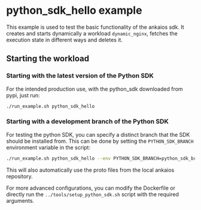 # python_sdk_hello example

This example is used to test the basic functionality of the ankaios sdk. It creates and starts dynamically a workload `dynamic_nginx`, fetches the execution state in different ways and deletes it.

## Starting the workload

### Starting with the latest version of the Python SDK

For the intended production use, with the python_sdk downloaded from pypi, just run:

``` bash
./run_example.sh python_sdk_hello
```

### Starting with a development branch of the Python SDK

For testing the python SDK, you can specify a distinct branch that the SDK should be installed from. This can be done by setting the `PYTHON_SDK_BRANCH` environment variable in the script:

``` bash
./run_example.sh python_sdk_hello --env PYTHON_SDK_BRANCH=python_sdk_branch
```

This will also automatically use the proto files from the local ankaios repository.

For more advanced configurations, you can modify the Dockerfile or directly run the `../tools/setup_python_sdk.sh` script with the required arguments.
